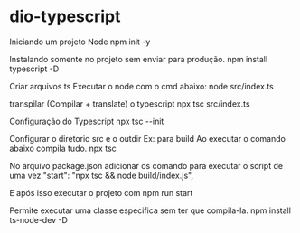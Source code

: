 # dio-typescript

Iniciando um projeto Node
npm init -y

Instalando somente no projeto sem enviar para produção.
npm install typescript -D

Criar arquivos ts
Executar o node com o cmd abaixo:
node src/index.ts

transpilar (Compilar + translate) o typescript
npx tsc src/index.ts


Configuração do Typescript
npx tsc --init

Configurar o diretorio src e o outdir Ex: para build
Ao executar o comando abaixo compila tudo.
npx tsc


No arquivo package.json adicionar os comando para executar o script de uma vez
"start": "npx tsc && node build/index.js",

E após isso executar o projeto com 
npm run start

Permite executar uma classe especifica sem ter que compila-la.
npm install ts-node-dev -D
